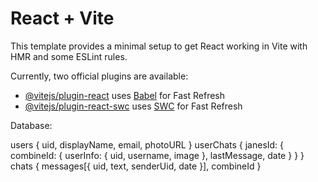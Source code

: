 # React + Vite

This template provides a minimal setup to get React working in Vite with HMR and some ESLint rules.

Currently, two official plugins are available:

- [@vitejs/plugin-react](https://github.com/vitejs/vite-plugin-react/blob/main/packages/plugin-react/README.md) uses [Babel](https://babeljs.io/) for Fast Refresh
- [@vitejs/plugin-react-swc](https://github.com/vitejs/vite-plugin-react-swc) uses [SWC](https://swc.rs/) for Fast Refresh

Database:

users { uid, displayName, email, photoURL }
userChats { janesId: { combineId: { userInfo: { uid, username, image }, lastMessage, date } } }
chats { messages[{ uid, text, senderUid, date }], combineId } 